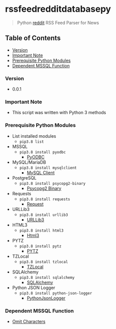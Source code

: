 # rssfeedredditdatabasepy
> Python [reddit](https://www.reddit.com/) RSS Feed Parser for News

## Table of Contents
* [Version](#version)
* [Important Note](#important-note)
* [Prerequisite Python Modules](#prerequisite-python-modules)
* [Dependent MSSQL Function](#dependent-mssql-function)

### Version
* 0.0.1

### **Important Note**
* This script was written with Python 3 methods

### Prerequisite Python Modules
* List installed modules
  * `pip3.8 list`
* MSSQL
  * `pip3.8 install pyodbc`
    * [PyODBC](https://pypi.org/project/pyodbc/)
* MySQL/MariaDB
  * `pip3.8 install mysqlclient`
    * [MySQL Client](https://pypi.org/project/mysqlclient/)
* PostgreSQL
  * `pip3.8 install psycopg2-binary`
    * [Psycopg2 Binary](https://pypi.org/project/psycopg2/)
* Requests
  * `pip3.8 install requests`
    * [Request](https://pypi.org/project/requests/)
* URLLib3
  * `pip3.8 install urllib3`
    * [URLLib3](https://pypi.org/project/urllib3/)
* HTML3
  * `pip3.8 install html3`
    * [Html3](https://pypi.org/project/html3/)
* PYTZ
  * `pip3.8 install pytz`
    * [PYTZ](https://pypi.org/project/pytz/)
* TZLocal
  * `pip3.8 install tzlocal`
    * [TZLocal](https://pypi.org/project/tzlocal/)
* SQLAlchemy
  * `pip3.8 install sqlalchemy`
    * [SQLAlchemy](https://pypi.org/project/SQLAlchemy/)
* Python JSON Logger
  * `pip3.8 install python-json-logger`
    * [PythonJsonLogger](https://pypi.org/project/python-json-logger/)

### Dependent MSSQL Function
* [Omit Characters](https://github.com/Cuates/omitcharactersmssql)
